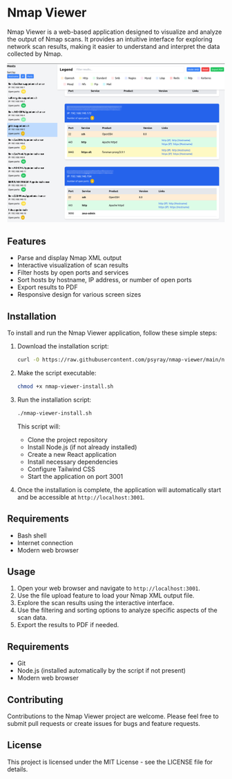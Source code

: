 # Nmap Viewer

Nmap Viewer is a web-based application designed to visualize and analyze the output of Nmap scans. It provides an intuitive interface for exploring network scan results, making it easier to understand and interpret the data collected by Nmap.

<img src=".github/images/nmap-viewer.png">

## Features

- Parse and display Nmap XML output
- Interactive visualization of scan results
- Filter hosts by open ports and services
- Sort hosts by hostname, IP address, or number of open ports
- Export results to PDF
- Responsive design for various screen sizes

## Installation

To install and run the Nmap Viewer application, follow these simple steps:

1. Download the installation script:

   ```bash
   curl -O https://raw.githubusercontent.com/psyray/nmap-viewer/main/nmap-viewer-install.sh
   ```

2. Make the script executable:

   ```bash
   chmod +x nmap-viewer-install.sh
   ```

3. Run the installation script:

   ```bash
   ./nmap-viewer-install.sh
   ```

   This script will:
   - Clone the project repository
   - Install Node.js (if not already installed)
   - Create a new React application
   - Install necessary dependencies
   - Configure Tailwind CSS
   - Start the application on port 3001

4. Once the installation is complete, the application will automatically start and be accessible at `http://localhost:3001`.

## Requirements

- Bash shell
- Internet connection
- Modern web browser

## Usage

1. Open your web browser and navigate to `http://localhost:3001`.
2. Use the file upload feature to load your Nmap XML output file.
3. Explore the scan results using the interactive interface.
4. Use the filtering and sorting options to analyze specific aspects of the scan data.
5. Export the results to PDF if needed.

## Requirements

- Git
- Node.js (installed automatically by the script if not present)
- Modern web browser

## Contributing

Contributions to the Nmap Viewer project are welcome. Please feel free to submit pull requests or create issues for bugs and feature requests.

## License

This project is licensed under the MIT License - see the LICENSE file for details.